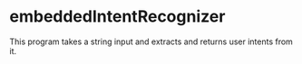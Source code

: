 # embeddedIntentRecognizer
This program takes a string input and extracts and returns user intents from it.
